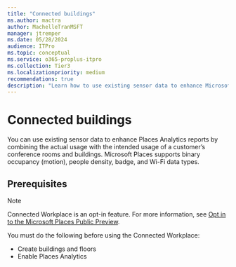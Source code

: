 ```yaml
---
title: "Connected buildings"
ms.author: mactra
author: MachelleTranMSFT
manager: jtremper
ms.date: 05/28/2024
audience: ITPro
ms.topic: conceptual
ms.service: o365-proplus-itpro
ms.collection: Tier3
ms.localizationpriority: medium
recommendations: true
description: "Learn how to use existing sensor data to enhance Microsoft Places Analytics reports."
---
```


# Connected buildings

You can use existing sensor data to enhance Places Analytics reports by combining the actual usage with the intended usage of a customer’s conference rooms and buildings. Microsoft Places supports binary occupancy (motion), people density, badge, and Wi-Fi data types.

## Prerequisites

> [!NOTE]
> Connected Workplace is an opt-in feature. For more information, see [Opt in to the Microsoft Places Public Preview](opt-in-places-preview.md).

You must do the following before using the Connected Workplace:

- Create buildings and floors
- Enable Places Analytics

